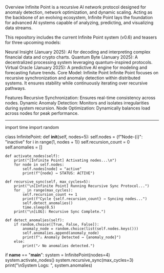 Overview
Infinite Point is a recursive AI network protocol designed for anomaly detection, network optimization, and dynamic scaling. Acting as the backbone of an evolving ecosystem, Infinite Point lays the foundation for advanced AI systems capable of analyzing, predicting, and visualizing data streams.

This repository includes the current Infinite Point system (v0.6) and teasers for three upcoming models:

Neural Insight (January 2025): AI for decoding and interpreting complex financial data and crypto charts.
Quantum Byte (January 2025): A decentralized processing system leveraging quantum-inspired protocols.
Virtual Oracle (January 2025): A predictive AI engine for modeling and forecasting future trends.
Core Model: Infinite Point
Infinite Point focuses on recursive synchronization and anomaly detection within distributed systems. It ensures stability while continuously iterating over recursive pathways.

Features
Recursive Synchronization: Ensures real-time consistency across nodes.
Dynamic Anomaly Detection: Monitors and isolates irregularities during system recursion.
Node Optimization: Dynamically balances load across nodes for peak performance.

--------------------------------------------------------------------------------------------------------------------------------------------------------------------------------------
import time
import random

class InfinitePoint:
    def __init__(self, nodes=5):
        self.nodes = {f"Node-{i}": "inactive" for i in range(1, nodes + 1)}
        self.recursion_count = 0
        self.anomalies = []

    def activate_nodes(self):
        print("[Infinite Point] Activating nodes...\n")
        for node in self.nodes:
            self.nodes[node] = "active"
            print(f"{node} → STATUS: ACTIVE")

    def recursive_sync(self, max_cycles=5):
        print("\n[Infinite Point] Running Recursive Sync Protocol...")
        for _ in range(max_cycles):
            self.recursion_count += 1
            print(f"Cycle {self.recursion_count} → Syncing nodes...")
            self.detect_anomalies()
            time.sleep(0.5)
        print("\n[LOG]: Recursive Sync Complete.")

    def detect_anomalies(self):
        if random.choice([True, False, False]):
            anomaly_node = random.choice(list(self.nodes.keys()))
            self.anomalies.append(anomaly_node)
            print(f"⚠ Anomaly Detected → {anomaly_node}")
        else:
            print("✓ No anomalies detected.")

if __name__ == "__main__":
    system = InfinitePoint(nodes=4)
    system.activate_nodes()
    system.recursive_sync(max_cycles=3)
    print("\nSystem Logs: ", system.anomalies)
